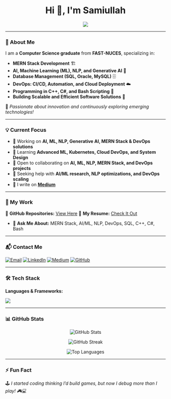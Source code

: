 ### <h1 align="center">Hi 👋, I'm Samiullah</h1>
<p align="center">
  <img src="https://readme-typing-svg.herokuapp.com?color=F7B42C&center=true&vCenter=true&lines=Computer+Science+Graduate;MERN+Stack+Developer;AI+%7C+ML+%7C+NLP+%7C+Generative+AI;DevOps+%7C+CI%2FCD+%7C+Cloud+Automation;Passionate+About+Scalable+Solutions"/>
</p>

---

### 🚀 About Me
I am a **Computer Science graduate** from **FAST-NUCES**, specializing in:
- **MERN Stack Development** 🏗️
- **AI, Machine Learning (ML), NLP, and Generative AI** 🤖
- **Database Management (SQL, Oracle, MySQL)** 🗄️
- **DevOps: CI/CD, Automation, and Cloud Deployment** ☁️
- **Programming in C++, C#, and Bash Scripting** 🔧
- **Building Scalable and Efficient Software Solutions** 🚀

📌 *Passionate about innovation and continuously exploring emerging technologies!*

---

### 💡 Current Focus
- 🔭 Working on **AI, ML, NLP, Generative AI, MERN Stack & DevOps solutions**
- 🌱 Learning **Advanced ML, Kubernetes, Cloud DevOps, and System Design**
- 👯 Open to collaborating on **AI, ML, NLP, MERN Stack, and DevOps projects**
- 🤝 Seeking help with **AI/ML research, NLP optimizations, and DevOps scaling**
- 📝 I write on **[Medium](https://medium.com/@sami5292710)**

---

### 📂 My Work
🎯 **GitHub Repositories:** [View Here](https://github.com/samizafar68?tab=repositories)
📄 **My Resume:** [Check It Out](https://drive.google.com/drive/folders/11cLgQJ_MmcQzW3UAJHwZu6BBKS8AAJNT?usp=drive_link)
 - 📢 **Ask Me About:** MERN Stack, AI/ML, NLP, DevOps, SQL, C++, C#, Bash

---

### 📬 Contact Me
[![Email](https://img.shields.io/badge/Email-D14836?style=for-the-badge&logo=gmail&logoColor=white)](mailto:sami5292710@gmail.com)
[![LinkedIn](https://img.shields.io/badge/LinkedIn-0077B5?style=for-the-badge&logo=linkedin&logoColor=white)](https://linkedin.com/in/samiullah68)
[![Medium](https://img.shields.io/badge/Medium-000000?style=for-the-badge&logo=medium&logoColor=white)](https://medium.com/@sami68)
[![GitHub](https://img.shields.io/badge/GitHub-100000?style=for-the-badge&logo=github&logoColor=white)](https://github.com/samizafar68)

---

### 🛠️ Tech Stack
**Languages & Frameworks:**
<p>
  <img src="https://skillicons.dev/icons?i=js,ts,react,nodejs,express,mongodb,python,cpp,csharp,bash,django,docker,kubernetes,git,linux,aws,azure"/>
</p>

---

### 📊 GitHub Stats
<p align="center">
  <img src="https://github-readme-stats.vercel.app/api?username=samizafar68&show_icons=true&theme=radical" alt="GitHub Stats"/>
</p>
<p align="center">
  <img src="https://github-readme-streak-stats.herokuapp.com/?user=samizafar68&theme=radical" alt="GitHub Streak"/>
</p>
<p align="center">
  <img src="https://github-readme-stats.vercel.app/api/top-langs/?username=samizafar68&layout=compact&theme=radical" alt="Top Languages"/>
</p>

---

### ⚡ Fun Fact
🕹️ *I started coding thinking I’d build games, but now I debug more than I play! 🎮💻*
